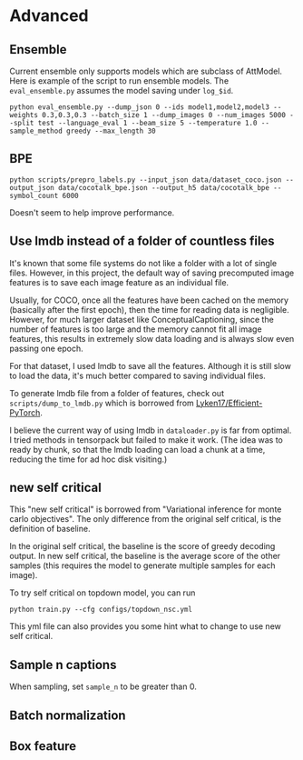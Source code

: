 # Advanced

## Ensemble

Current ensemble only supports models which are subclass of AttModel. Here is example of the script to run ensemble models. The `eval_ensemble.py` assumes the model saving under `log_$id`.

```
python eval_ensemble.py --dump_json 0 --ids model1,model2,model3 --weights 0.3,0.3,0.3 --batch_size 1 --dump_images 0 --num_images 5000 --split test --language_eval 1 --beam_size 5 --temperature 1.0 --sample_method greedy --max_length 30
```

## BPE

```
python scripts/prepro_labels.py --input_json data/dataset_coco.json --output_json data/cocotalk_bpe.json --output_h5 data/cocotalk_bpe --symbol_count 6000
```

Doesn't seem to help improve performance.

## Use lmdb instead of a folder of countless files

It's known that some file systems do not like a folder with a lot of single files. However, in this project, the default way of saving precomputed image features is to save each image feature as an individual file.

Usually, for COCO, once all the features have been cached on the memory (basically after the first epoch), then the time for reading data is negligible. However, for much larger dataset like ConceptualCaptioning, since the number of features is too large and the memory cannot fit all image features, this results in extremely slow data loading and is always slow even passing one epoch.

For that dataset, I used lmdb to save all the features. Although it is still slow to load the data, it's much better compared to saving individual files.

To generate lmdb file from a folder of features, check out `scripts/dump_to_lmdb.py` which is borrowed from [Lyken17/Efficient-PyTorch](https://github.com/Lyken17/Efficient-PyTorch/tools).

I believe the current way of using lmdb in `dataloader.py` is far from optimal. I tried methods in tensorpack but failed to make it work. (The idea was to ready by chunk, so that the lmdb loading can load a chunk at a time, reducing the time for ad hoc disk visiting.)

## new self critical

This "new self critical" is borrowed from "Variational inference for monte carlo objectives". The only difference from the original self critical, is the definition of baseline.

In the original self critical, the baseline is the score of greedy decoding output. In new self critical, the baseline is the average score of the other samples (this requires the model to generate multiple samples for each image).

To try self critical on topdown model, you can run

`python train.py --cfg configs/topdown_nsc.yml`

This yml file can also provides you some hint what to change to use new self critical.

## Sample n captions

When sampling, set `sample_n` to be greater than 0. 

## Batch normalization

## Box feature